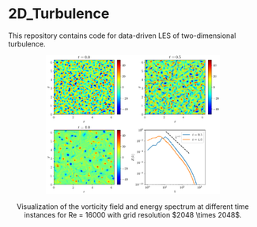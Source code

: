 # 2D_Turbulence
This repository contains code for data-driven LES of two-dimensional turbulence.

<div align="center">
<img src="flow_visualization.png" width="70%">
<p> Visualization of the vorticity field and energy spectrum at different time instances for Re = 16000 with grid resolution $2048 \times 2048$.
</p>
</div>
